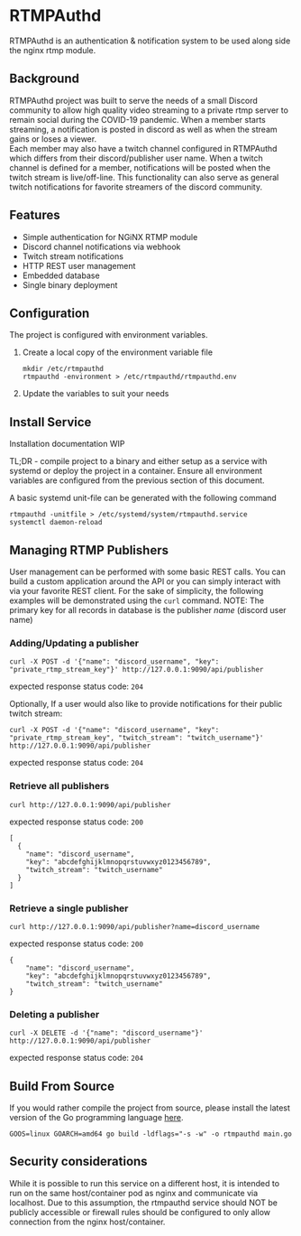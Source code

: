 RTMPAuthd
=========

RTMPAuthd is an authentication & notification system to be used along side the nginx rtmp module.

## Background
RTMPAuthd project was built to serve the needs of a small Discord community to allow high quality video streaming to a private rtmp server to remain social during the COVID-19 pandemic. When a member starts streaming, a notification is posted in discord as well as when the stream gains or loses a viewer.  
Each member may also have a twitch channel configured in RTMPAuthd which differs from their discord/publisher user name. When a twitch channel is defined for a member, notifications will be posted when the twitch stream is live/off-line. This functionality can also serve as general twitch notifications for favorite streamers of the discord community.

## Features
- Simple authentication for NGiNX RTMP module
- Discord channel notifications via webhook
- Twitch stream notifications
- HTTP REST user management
- Embedded database
- Single binary deployment

## Configuration
The project is configured with environment variables.

1. Create a local copy of the environment variable file
    ```
    mkdir /etc/rtmpauthd
    rtmpauthd -environment > /etc/rtmpauthd/rtmpauthd.env
    ```
2. Update the variables to suit your needs

## Install Service
Installation documentation WIP

TL;DR - compile project to a binary and either setup as a service with systemd or deploy the project in a container. Ensure all environment variables are configured from the previous section of this document.


A basic systemd unit-file can be generated with the following command
```
rtmpauthd -unitfile > /etc/systemd/system/rtmpauthd.service
systemctl daemon-reload
```

## Managing RTMP Publishers
User management can be performed with some basic REST calls. You can build a custom application around the API or you can simply interact with via your favorite REST client. For the sake of simplicity, the following examples will be demonstrated using the `curl` command.
NOTE: The primary key for all records in database is the publisher _name_ (discord user name)

### Adding/Updating a publisher
```
curl -X POST -d '{"name": "discord_username", "key": "private_rtmp_stream_key"}' http://127.0.0.1:9090/api/publisher
```
expected response status code: `204`

Optionally, If a user would also like to provide notifications for their public twitch stream:
```
curl -X POST -d '{"name": "discord_username", "key": "private_rtmp_stream_key", "twitch_stream": "twitch_username"}' http://127.0.0.1:9090/api/publisher
```
expected response status code: `204`

### Retrieve all publishers
```
curl http://127.0.0.1:9090/api/publisher
```

expected response status code: `200`
```
[
  {
    "name": "discord_username",
    "key": "abcdefghijklmnopqrstuvwxyz0123456789",
    "twitch_stream": "twitch_username"
  }
]
```

### Retrieve a single publisher
```
curl http://127.0.0.1:9090/api/publisher?name=discord_username
```

expected response status code: `200`
```
{
    "name": "discord_username",
    "key": "abcdefghijklmnopqrstuvwxyz0123456789",
    "twitch_stream": "twitch_username"
}
```

### Deleting a publisher
```
curl -X DELETE -d '{"name": "discord_username"}' http://127.0.0.1:9090/api/publisher
```

expected response status code: `204`

## Build From Source
If you would rather compile the project from source, please install the latest version of the Go programming language  [here](https://golang.org/dl/).
```
GOOS=linux GOARCH=amd64 go build -ldflags="-s -w" -o rtmpauthd main.go
```

## Security considerations
While it is possible to run this service on a different host, it is intended to run on the same host/container pod as nginx and communicate via localhost. Due to this assumption, the rtmpauthd service should NOT be publicly accessible or firewall rules should be configured to only allow connection from the nginx host/container.
